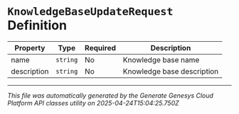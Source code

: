 # `KnowledgeBaseUpdateRequest` Definition

| Property | Type | Required | Description |
|----------|------|----------|-------------|
| name | `string` | No | Knowledge base name |
| description | `string` | No | Knowledge base description |

---

*This file was automatically generated by the Generate Genesys Cloud Platform API classes utility on 2025-04-24T15:04:25.750Z*